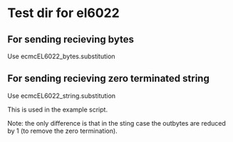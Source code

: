 # Test dir for el6022

## For sending recieving bytes

Use ecmcEL6022_bytes.substitution

## For sending recieving zero terminated string

Use ecmcEL6022_string.substitution

This is used in the example script. 

Note: the only difference is that in the sting case the outbytes are reduced by 1 (to remove the zero termination).

